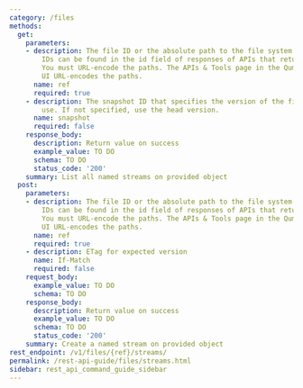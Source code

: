```yaml
---
category: /files
methods:
  get:
    parameters:
    - description: The file ID or the absolute path to the file system object. File
        IDs can be found in the id field of responses of APIs that return file attributes.
        You must URL-encode the paths. The APIs & Tools page in the Qumulo Core Web
        UI URL-encodes the paths.
      name: ref
      required: true
    - description: The snapshot ID that specifies the version of the filesystem to
        use. If not specified, use the head version.
      name: snapshot
      required: false
    response_body:
      description: Return value on success
      example_value: TO DO
      schema: TO DO
      status_code: '200'
    summary: List all named streams on provided object
  post:
    parameters:
    - description: The file ID or the absolute path to the file system object. File
        IDs can be found in the id field of responses of APIs that return file attributes.
        You must URL-encode the paths. The APIs & Tools page in the Qumulo Core Web
        UI URL-encodes the paths.
      name: ref
      required: true
    - description: ETag for expected version
      name: If-Match
      required: false
    request_body:
      example_value: TO DO
      schema: TO DO
    response_body:
      description: Return value on success
      example_value: TO DO
      schema: TO DO
      status_code: '200'
    summary: Create a named stream on provided object
rest_endpoint: /v1/files/{ref}/streams/
permalink: /rest-api-guide/files/streams.html
sidebar: rest_api_command_guide_sidebar
---
```

